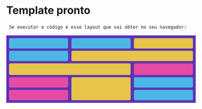 # Template pronto

```bash
 Se executar o código é esse layout que vai obter no seu navegador:
```
<p align="center">
<img src="./src/img/task_5.png"  width="700"/>
</p>